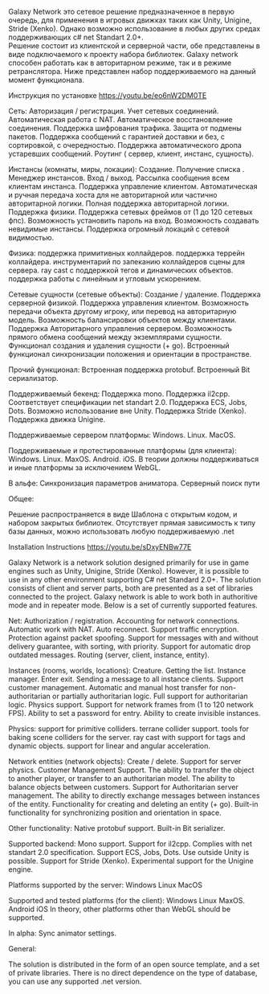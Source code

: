 Galaxy Network это сетевое решение предназначенное в первую очередь, для применения в игровых движках таких как Unity, Unigine, Stride (Xenko). Однако возможно использование в любых других средах поддерживающих c# net Standart 2.0+.  
Решение состоит из клиентской и серверной части, обе представлены в виде подключаемого к проекту набора библиотек.  Galaxy network способен работать как в авторитарном режиме, так и в режиме ретранслятора.  Ниже представлен набор поддерживаемого на данный момент функционала.

Инструкция по установке https://youtu.be/eo6nW2DM0TE

Сеть:
Авторизация / регистрация.
Учет сетевых соединений.
Автоматическая работа с NAT.
Автоматическое восстановление соединения.
Поддержка шифрования трафика.
Защита от подмены пакетов.
Поддержка сообщений с гарантией доставки и без, с сортировкой, с очередностью.
Поддержка автоматического дропа устаревших сообщений.
Роутинг ( сервер, клиент, инстанс, сущность).

Инстансы (комнаты, миры, локации):
Создание. 
Получение списка . 
Менеджер инстансов.
Вход / выход.
Рассылка сообщения всем клиентам инстанса.
Поддержка управление клиентом.
Автоматическая и ручная передача хоста для не авторитарной или частично авторитарной логики.
Полная поддержка авторитарной логики.
Поддержка физики.
Поддержка сетевых фреймов от (1 до 120 сетевых фпс).
Возможность установить пароль на вход.
Возможность создавать невидимые инстансы.
Поддержка огромный локаций с сетевой видимостью.


Физика:
поддержка примитивных коллайдеров.
поддержка террейн коллайдера.
инструментарий по запеканию коллайдеров сцены для сервера.
ray cast с поддержкой тегов и динамических объектов.
поддержка работы с линейным и угловым ускорением.

Сетевые сущности (сетевые объекты):
Создание / удаление.
Поддержка серверной физикой.
Поддержка управления клиентом.
Возможность передачи объекта другому игроку, или перевод на авторитарную модель.
Возможность балансировки объектов между клиентами.
Поддержка Авторитарного управления сервером.
Возможность прямого обмена сообщений между экземплярами сущности.
Функционал создания и удаления сущности (+ go).
Встроенный функционал синхронизации положения и ориентации в пространстве.

Прочий функционал:
Встроенная поддержка protobuf.
Встроенный Bit сериализатор.

Поддерживаемый бекенд:
Поддержка mono.
Поддержка il2cpp.
Соответствует спецификации net standart 2.0.
Поддержка ECS, Jobs, Dots.
Возможно использование вне Unity.
Поддержка Stride (Xenko).
Поддержка движка Unigine.

Поддерживаемые сервером платформы:
Windows.
Linux.
MacOS.

 Поддерживаемые и протестированные платформы (для клиента):
Windows.
Linux.
MaxOS.
Android.
iOS.
 В теории должны поддерживаться и иные платформы за исключением WebGL.

В альфе:
Синхронизация параметров аниматора.
Серверный поиск пути

Общее:

Решение распространяется в виде Шаблона с открытым кодом, и набором закрытых библиотек.
Отсутствует прямая зависимость к типу базы данных, можно использовать любую поддерживаемую .net



Installation Instructions 
https://youtu.be/sDxyENBw77E

Galaxy Network is a network solution designed primarily for use in game engines such as Unity, Unigine, Stride (Xenko). However, it is possible to use in any other environment supporting C# net Standard 2.0+.
The solution consists of client and server parts, both are presented as a set of libraries connected to the project. Galaxy network is able to work both in authoritive mode and in repeater mode. Below is a set of currently supported features.



Net:
Authorization / registration.
Accounting for network connections.
Automatic work with NAT.
Auto reconnect.
Support traffic encryption.
Protection against packet spoofing.
Support for messages with and without delivery guarantee, with sorting, with priority.
Support for automatic drop outdated messages.
Routing (server, client, instance, entity).

Instances (rooms, worlds, locations):
Creature.
Getting the list.
Instance manager.
Enter exit.
Sending a message to all instance clients.
Support customer management.
Automatic and manual host transfer for non-authoritarian or partially authoritarian logic.
Full support for authoritarian logic.
Physics support.
Support for network frames from (1 to 120 network FPS).
Ability to set a password for entry.
Ability to create invisible instances.


Physics:
support for primitive colliders.
terrane collider support.
tools for baking scene colliders for the server.
ray cast with support for tags and dynamic objects.
support for linear and angular acceleration.

Network entities (network objects):
Create / delete.
Support for server physics.
Customer Management Support.
The ability to transfer the object to another player, or transfer to an authoritarian model.
The ability to balance objects between customers.
Support for Authoritarian server management.
The ability to directly exchange messages between instances of the entity.
Functionality for creating and deleting an entity (+ go).
Built-in functionality for synchronizing position and orientation in space.

Other functionality:
Native protobuf support.
Built-in Bit serializer.

Supported backend:
Mono support.
Support for il2cpp.
Complies with net standart 2.0 specification.
Support ECS, Jobs, Dots.
Use outside Unity is possible.
Support for Stride (Xenko).
Experimental support for the Unigine engine.

Platforms supported by the server:
Windows
Linux
MacOS

 Supported and tested platforms (for the client):
Windows
Linux
MaxOS.
Android
iOS
 In theory, other platforms other than WebGL should be supported.

In alpha:
Sync animator settings.

General:

The solution is distributed in the form of an open source template, and a set of private libraries.
There is no direct dependence on the type of database, you can use any supported .net version.
